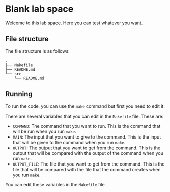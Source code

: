 # Blank lab space
Welcome to this lab space. Here you can test whatever you want.

## File structure
The file structure is as follows:
```
.
├── Makefile
├── README.md
└── src
    └── README.md

```

## Running
To run the code, you can use the `make` command but first you need to edit it.

There are several variables that you can edit in the `Makefile` file. These are:
- `COMMAND`: The command that you want to run. This is the command that will be run when you run `make`.
- `MAIN`: The input that you want to give to the command. This is the input that will be given to the command when you run `make`.
- `OUTPUT`: The output that you want to get from the command. This is the output that will be compared with the output of the command when you run `make`.
- `OUTPUT_FILE`: The file that you want to get from the command. This is the file that will be compared with the file that the command creates when you run `make`.

You can edit these variables in the `Makefile` file.